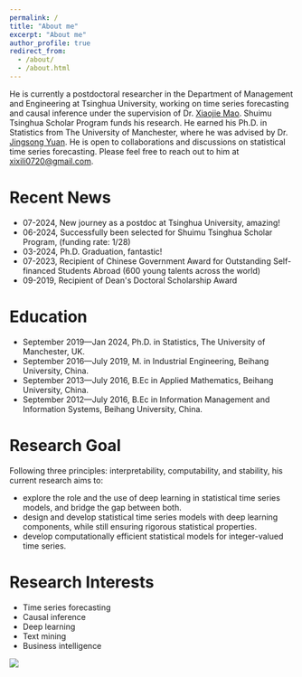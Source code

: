 ```yaml
---
permalink: /
title: "About me"
excerpt: "About me"
author_profile: true
redirect_from: 
  - /about/
  - /about.html
---
```


He is currently a postdoctoral researcher in the Department of Management and Engineering at Tsinghua University, working on time series forecasting and causal inference under the supervision of Dr. [Xiaojie Mao](https://scholar.google.com/citations?user=XtSSJm0AAAAJ&hl=en). Shuimu Tsinghua Scholar Program funds his research. He earned his Ph.D. in Statistics from The University of Manchester, where he was advised by Dr. [Jingsong Yuan](https://research.manchester.ac.uk/en/persons/jingsong.yuan). He is open to collaborations and discussions on statistical time series forecasting. Please feel free to reach out to him at xixili0720@gmail.com.

Recent News
======
* 07-2024, New journey as a postdoc at Tsinghua University, amazing!
* 06-2024, Successfully been selected for Shuimu Tsinghua Scholar Program, (funding rate: 1/28)
* 03-2024, Ph.D. Graduation, fantastic!
* 07-2023, Recipient of Chinese Government Award for Outstanding Self-financed Students Abroad (600 young talents across the world)
* 09-2019, Recipient of Dean's Doctoral Scholarship Award

Education
======
* September 2019—Jan 2024, Ph.D. in Statistics, The University of Manchester, UK.
* September 2016—July 2019, M. in Industrial Engineering, Beihang University, China.
* September 2013—July 2016, B.Ec in Applied Mathematics, Beihang University, China.
* September 2012—July 2016, B.Ec in Information Management and Information Systems, Beihang University, China.

Research Goal
======
Following three principles: interpretability, computability, and stability, his current research aims to:
* explore the role and the use of deep learning in statistical time series models, and bridge the gap between both.
* design and develop statistical time series models with deep learning components, while still ensuring rigorous statistical properties.
* develop computationally efficient statistical models for integer-valued time series.

Research Interests
======
* Time series forecasting
* Causal inference
* Deep learning
* Text mining
* Business intelligence

<a href="https://clustrmaps.com/site/1bvk5"  title="Visit tracker"><img src="//www.clustrmaps.com/map_v2.png?d=QQlfacD5mErt4Pon60i9hbscPf5FXpzWt1H_6iWpN8s&cl=ffffff" /></a>



